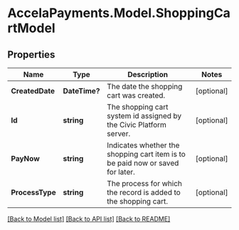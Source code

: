 # AccelaPayments.Model.ShoppingCartModel
## Properties

Name | Type | Description | Notes
------------ | ------------- | ------------- | -------------
**CreatedDate** | **DateTime?** | The date the shopping cart was created. | [optional] 
**Id** | **string** | The shopping cart system id assigned by the Civic Platform server. | [optional] 
**PayNow** | **string** | Indicates whether the shopping cart item is to be paid now or saved for later. | [optional] 
**ProcessType** | **string** | The process for which the record is added to the shopping cart. | [optional] 

[[Back to Model list]](../README.md#documentation-for-models) [[Back to API list]](../README.md#documentation-for-api-endpoints) [[Back to README]](../README.md)

